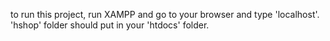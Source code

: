 to run this project, run XAMPP and go to your browser and type 'localhost'.
'hshop' folder should put in your 'htdocs' folder.
